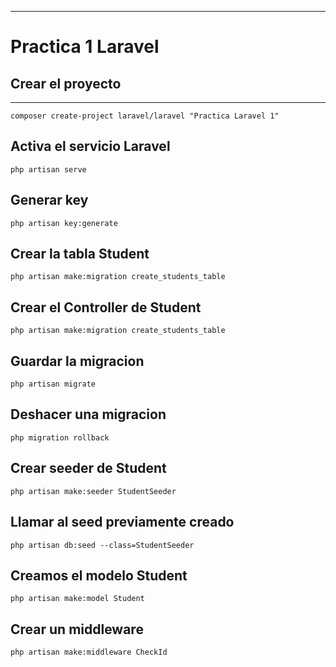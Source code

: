 ___
# Practica 1 Laravel

## Crear el proyecto
___

```
composer create-project laravel/laravel "Practica Laravel 1"
```

## Activa el servicio Laravel

```
php artisan serve
```

## Generar key
```
php artisan key:generate
```
## Crear la tabla Student

```
php artisan make:migration create_students_table
```

## Crear el Controller de Student

```
php artisan make:migration create_students_table
```
## Guardar la migracion
```
php artisan migrate 
```
## Deshacer una migracion
```
php migration rollback
```

## Crear seeder de Student
```
php artisan make:seeder StudentSeeder
```

## Llamar al seed previamente creado
```
php artisan db:seed --class=StudentSeeder
```

## Creamos el modelo Student
```
php artisan make:model Student
```

## Crear un middleware
``` 
php artisan make:middleware CheckId
```